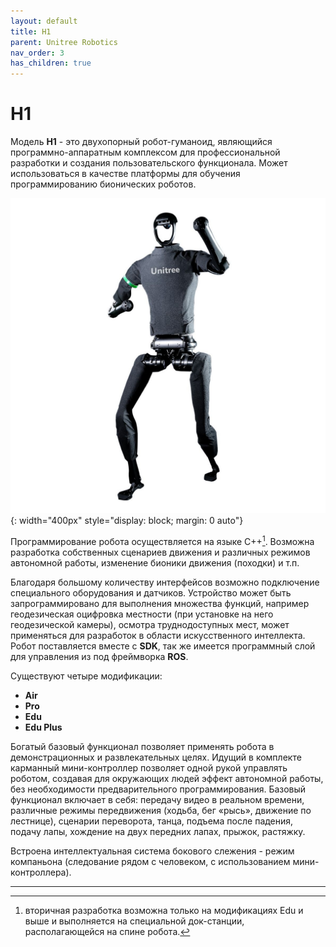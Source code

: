 ```yaml
---
layout: default
title: H1
parent: Unitree Robotics
nav_order: 3
has_children: true
---
```


# H1


Модель **H1** - это двухопорный робот-гуманоид, являющийся программно-аппаратным комплексом для профессиональной разработки и создания пользовательского функционала. Может использоваться в качестве платформы для обучения программированию бионических роботов.

![bunker](/assets/images/h1.jpg){: width="400px" style="display: block; margin: 0 auto"}

Программирование робота осуществляется на языке С++[^1]. Возможна разработка собственных сценариев движения и различных режимов автономной работы, изменение бионики движения (походки) и т.п. 

Благодаря большому количеству интерфейсов возможно подключение специального оборудования и датчиков. Устройство может быть запрограммировано для выполнения множества функций, например геодезическая оцифровка местности (при установке на него геодезической камеры), осмотра труднодоступных мест, может применяться для разработок в области искусственного интеллекта. Робот поставляется вместе с **SDK**, так же имеется программный слой для управления из под фреймворка **ROS**.

Существуют четыре модификации: 
- **Air**
- **Pro**
- **Edu**
- **Edu Plus**


Богатый базовый функционал позволяет применять робота в демонстрационных и развлекательных целях. Идущий в комплекте карманный мини-контроллер позволяет одной рукой управлять роботом, создавая для окружающих людей эффект автономной работы, без необходимости предварительного программирования. Базовый функционал включает в себя: передачу видео в реальном времени, различные режимы передвижения (ходьба, бег «рысь», движение по лестнице), сценарии переворота, танца, подъема после падения, подачу лапы, хождение на двух передних лапах, прыжок, растяжку. 

Встроена интеллектуальная система бокового слежения - режим компаньона (следование рядом с человеком, с использованием мини-контроллера).


---

[^1]: вторичная разработка возможна только на модификациях Edu и выше и выполняется на специальной док-станции, располагающейся на спине робота.


